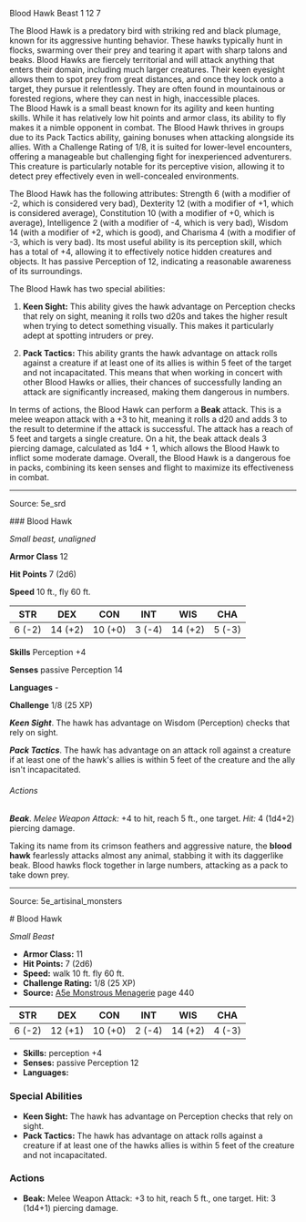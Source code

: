 <MonsterName/>Blood Hawk</MonsterName>
<CreatureType/>Beast</CreatureType>
<CR/>1</CR>
<AC/>12</AC>
<HP/>7</HP>
<summary>The Blood Hawk is a predatory bird with striking red and black plumage, known for its aggressive hunting behavior. These hawks typically hunt in flocks, swarming over their prey and tearing it apart with sharp talons and beaks. Blood Hawks are fiercely territorial and will attack anything that enters their domain, including much larger creatures. Their keen eyesight allows them to spot prey from great distances, and once they lock onto a target, they pursue it relentlessly. They are often found in mountainous or forested regions, where they can nest in high, inaccessible places.</summary>

<summary>The Blood Hawk is a small beast known for its agility and keen hunting skills. While it has relatively low hit points and armor class, its ability to fly makes it a nimble opponent in combat. The Blood Hawk thrives in groups due to its Pack Tactics ability, gaining bonuses when attacking alongside its allies. With a Challenge Rating of 1/8, it is suited for lower-level encounters, offering a manageable but challenging fight for inexperienced adventurers. This creature is particularly notable for its perceptive vision, allowing it to detect prey effectively even in well-concealed environments.</summary>

<detail>

The Blood Hawk has the following attributes: Strength 6 (with a modifier of -2, which is considered very bad), Dexterity 12 (with a modifier of +1, which is considered average), Constitution 10 (with a modifier of +0, which is average), Intelligence 2 (with a modifier of -4, which is very bad), Wisdom 14 (with a modifier of +2, which is good), and Charisma 4 (with a modifier of -3, which is very bad). Its most useful ability is its perception skill, which has a total of +4, allowing it to effectively notice hidden creatures and objects. It has passive Perception of 12, indicating a reasonable awareness of its surroundings.

The Blood Hawk has two special abilities: 

1. **Keen Sight:** This ability gives the hawk advantage on Perception checks that rely on sight, meaning it rolls two d20s and takes the higher result when trying to detect something visually. This makes it particularly adept at spotting intruders or prey.

2. **Pack Tactics:** This ability grants the hawk advantage on attack rolls against a creature if at least one of its allies is within 5 feet of the target and not incapacitated. This means that when working in concert with other Blood Hawks or allies, their chances of successfully landing an attack are significantly increased, making them dangerous in numbers.

In terms of actions, the Blood Hawk can perform a **Beak** attack. This is a melee weapon attack with a +3 to hit, meaning it rolls a d20 and adds 3 to the result to determine if the attack is successful. The attack has a reach of 5 feet and targets a single creature. On a hit, the beak attack deals 3 piercing damage, calculated as 1d4 + 1, which allows the Blood Hawk to inflict some moderate damage. Overall, the Blood Hawk is a dangerous foe in packs, combining its keen senses and flight to maximize its effectiveness in combat.</detail>



---

Source: 5e_srd

<statblock>
### Blood Hawk

*Small beast, unaligned*

**Armor Class** 12

**Hit Points** 7 (2d6)

**Speed** 10 ft., fly 60 ft.

| STR    | DEX     | CON     | INT    | WIS     | CHA    |
|--------|---------|---------|--------|---------|--------|
| 6 (-2) | 14 (+2) | 10 (+0) | 3 (-4) | 14 (+2) | 5 (-3) |

**Skills** Perception +4

**Senses** passive Perception 14

**Languages** -

**Challenge** 1/8 (25 XP)

***Keen Sight***. The hawk has advantage on Wisdom (Perception) checks that rely on sight.

***Pack Tactics***. The hawk has advantage on an attack roll against a creature if at least one of the hawk's allies is within 5 feet of the creature and the ally isn't incapacitated.

###### Actions

***Beak***. *Melee Weapon Attack:* +4 to hit, reach 5 ft., one target. *Hit:* 4 (1d4+2) piercing damage.

Taking its name from its crimson feathers and aggressive nature, the **blood hawk** fearlessly attacks almost any animal, stabbing it with its daggerlike beak. Blood hawks flock together in large numbers, attacking as a pack to take down prey.</statblock>




---

Source: 5e_artisinal_monsters

<statblock>
# Blood Hawk

*Small* *Beast*

- **Armor Class:** 11
- **Hit Points:** 7 (2d6)
- **Speed:** walk 10 ft. fly 60 ft.
- **Challenge Rating:** 1/8 (25 XP)
- **Source:** [A5e Monstrous Menagerie](https://enpublishingrpg.com/products/level-up-monstrous-menagerie-a5e) page 440

| STR | DEX | CON | INT | WIS | CHA |
| --- | --- | --- | --- | --- | --- |
| 6 (-2) | 12 (+1) | 10 (+0) | 2 (-4) | 14 (+2) | 4 (-3) |

- **Skills:** perception +4
- **Senses:** passive Perception 12
- **Languages:** 

### Special Abilities

- **Keen Sight:** The hawk has advantage on Perception checks that rely on sight.
- **Pack Tactics:** The hawk has advantage on attack rolls against a creature if at least one of the hawks allies is within 5 feet of the creature and not incapacitated.

### Actions

- **Beak:** Melee Weapon Attack: +3 to hit, reach 5 ft., one target. Hit: 3 (1d4+1) piercing damage.


</statblock>


